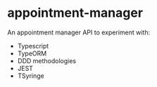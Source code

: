 # appointment-manager
An appointment manager API to experiment with:

  - Typescript
  - TypeORM
  - DDD methodologies
  - JEST
  - TSyringe
